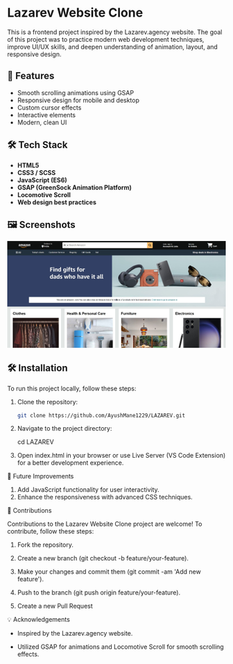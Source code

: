 # Lazarev Website Clone

This is a frontend project inspired by the Lazarev.agency website. The goal of this project was to practice modern web development techniques, improve UI/UX skills, and deepen understanding of animation, layout, and responsive design.

## 🚀 Features

- Smooth scrolling animations using GSAP
- Responsive design for mobile and desktop
- Custom cursor effects
- Interactive elements
- Modern, clean UI

## 🛠️ Tech Stack

- **HTML5**
- **CSS3 / SCSS**
- **JavaScript (ES6)**
- **GSAP (GreenSock Animation Platform)**
- **Locomotive Scroll**
- **Web design best practices**

## 🖼️ Screenshots

![Screenshot of the project](https://github.com/AyushMane1229/amazon/blob/main/amazon_screenshot.jpg?raw=true)  


## 🛠️ Installation

To run this project locally, follow these steps:


1. Clone the repository:
   ```bash
   git clone https://github.com/AyushMane1229/LAZAREV.git

2. Navigate to the project directory:

   cd LAZAREV

3. Open index.html in your browser or use Live Server (VS Code Extension) for a better development experience.

🌟 Future Improvements

   1. Add JavaScript functionality for user interactivity.
   2. Enhance the responsiveness with advanced CSS techniques.


🤝 Contributions

 Contributions to the Lazarev Website Clone project are welcome! To contribute, follow these steps:

   1. Fork the repository.

   2. Create a new branch (git checkout -b feature/your-feature).

   3. Make your changes and commit them (git commit -am 'Add new feature').

   4. Push to the branch (git push origin feature/your-feature).

   5. Create a new Pull Request


💡 Acknowledgements

   - Inspired by the Lazarev.agency website.

   - Utilized GSAP for animations and Locomotive Scroll for smooth scrolling effects.
